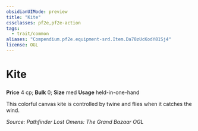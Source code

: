 ```yaml
---
obsidianUIMode: preview
title: "Kite"
cssclasses: pf2e,pf2e-action
tags:
  - trait/common
aliases: "Compendium.pf2e.equipment-srd.Item.Da78zUcKodY81Sj4"
license: OGL
---
```

# Kite

### 


**Price** 4 cp; 
**Bulk** 0; **Size** med
**Usage** held-in-one-hand

This colorful canvas kite is controlled by twine and flies when it catches the wind.

*Source: Pathfinder Lost Omens: The Grand Bazaar*
*OGL*